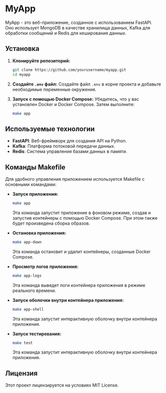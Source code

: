# MyApp

MyApp - это веб-приложение, созданное с использованием FastAPI. Оно использует MongoDB в качестве хранилища данных, Kafka для обработки сообщений и Redis для кеширования данных.

## Установка

1. **Клонируйте репозиторий:**
    ```sh
    git clone https://github.com/yourusername/myapp.git
    cd myapp
    ```

2. **Создайте `.env` файл:**
    Создайте файл `.env` в корне проекта и добавьте необходимые переменные окружения.

3. **Запуск с помощью Docker Compose:**
    Убедитесь, что у вас установлен Docker и Docker Compose. Затем выполните:
    ```sh
    make app
    ```

## Используемые технологии

- **FastAPI**: Веб-фреймворк для создания API на Python.
- **Kafka**: Платформа потоковой передачи данных.
- **Redis**: Система управления базами данных в памяти.

## Команды Makefile

Для удобного управления приложением используется Makefile с основными командами:

- **Запуск приложения:**
    ```sh
    make app
    ```
    Эта команда запустит приложение в фоновом режиме, создав и запустив контейнеры с помощью Docker Compose. При этом также будет произведена сборка образов.

- **Остановка приложения:**
    ```sh
    make app-down
    ```
    Эта команда остановит и удалит контейнеры, созданные Docker Compose.

- **Просмотр логов приложения:**
    ```sh
    make app-logs
    ```
    Эта команда выведет логи контейнера приложения в режиме реального времени.

- **Запуск оболочки внутри контейнера приложения:**
    ```sh
    make app-shell
    ```
    Эта команда запустит интерактивную оболочку внутри контейнера приложения.

- **Запуск тестирования:**
    ```sh
    make test
    ```
    Эта команда запустит интерактивную оболочку внутри контейнера приложения.

## Лицензия

Этот проект лицензируется на условиях MIT License.
